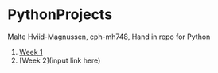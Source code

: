 # PythonProjects
 Malte Hviid-Magnussen, cph-mh748, Hand in repo for Python

1. [Week 1](https://github.com/MalteMagnussen/PythonProjects/blob/master/week1/01%20Exercise.ipynb)
2. [Week 2](input link here)
